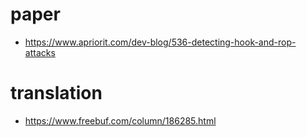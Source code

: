 # paper
 - https://www.apriorit.com/dev-blog/536-detecting-hook-and-rop-attacks
# translation
 - https://www.freebuf.com/column/186285.html
